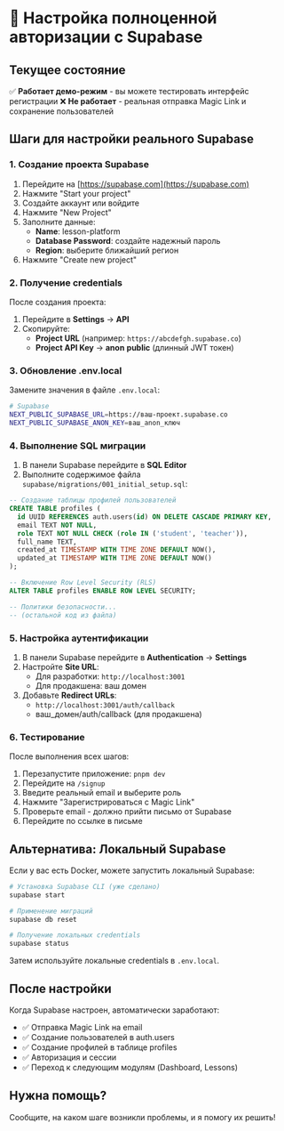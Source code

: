 # 🚀 Настройка полноценной авторизации с Supabase

## Текущее состояние

✅ **Работает демо-режим** - вы можете тестировать интерфейс регистрации
❌ **Не работает** - реальная отправка Magic Link и сохранение пользователей

## Шаги для настройки реального Supabase

### 1. Создание проекта Supabase

1. Перейдите на [https://supabase.com](https://supabase.com)
2. Нажмите "Start your project"
3. Создайте аккаунт или войдите
4. Нажмите "New Project"
5. Заполните данные:
   - **Name**: lesson-platform
   - **Database Password**: создайте надежный пароль
   - **Region**: выберите ближайший регион
6. Нажмите "Create new project"

### 2. Получение credentials

После создания проекта:

1. Перейдите в **Settings** → **API**
2. Скопируйте:
   - **Project URL** (например: `https://abcdefgh.supabase.co`)
   - **Project API Key** → **anon** **public** (длинный JWT токен)

### 3. Обновление .env.local

Замените значения в файле `.env.local`:

```bash
# Supabase
NEXT_PUBLIC_SUPABASE_URL=https://ваш-проект.supabase.co
NEXT_PUBLIC_SUPABASE_ANON_KEY=ваш_anon_ключ
```

### 4. Выполнение SQL миграции

1. В панели Supabase перейдите в **SQL Editor**
2. Выполните содержимое файла `supabase/migrations/001_initial_setup.sql`:

```sql
-- Создание таблицы профилей пользователей
CREATE TABLE profiles (
  id UUID REFERENCES auth.users(id) ON DELETE CASCADE PRIMARY KEY,
  email TEXT NOT NULL,
  role TEXT NOT NULL CHECK (role IN ('student', 'teacher')),
  full_name TEXT,
  created_at TIMESTAMP WITH TIME ZONE DEFAULT NOW(),
  updated_at TIMESTAMP WITH TIME ZONE DEFAULT NOW()
);

-- Включение Row Level Security (RLS)
ALTER TABLE profiles ENABLE ROW LEVEL SECURITY;

-- Политики безопасности...
-- (остальной код из файла)
```

### 5. Настройка аутентификации

1. В панели Supabase перейдите в **Authentication** → **Settings**
2. Настройте **Site URL**:
   - Для разработки: `http://localhost:3001`
   - Для продакшена: ваш домен
3. Добавьте **Redirect URLs**:
   - `http://localhost:3001/auth/callback`
   - ваш_домен/auth/callback (для продакшена)

### 6. Тестирование

После выполнения всех шагов:

1. Перезапустите приложение: `pnpm dev`
2. Перейдите на `/signup`
3. Введите реальный email и выберите роль
4. Нажмите "Зарегистрироваться с Magic Link"
5. Проверьте email - должно прийти письмо от Supabase
6. Перейдите по ссылке в письме

## Альтернатива: Локальный Supabase

Если у вас есть Docker, можете запустить локальный Supabase:

```bash
# Установка Supabase CLI (уже сделано)
supabase start

# Применение миграций
supabase db reset

# Получение локальных credentials
supabase status
```

Затем используйте локальные credentials в `.env.local`.

## После настройки

Когда Supabase настроен, автоматически заработают:

- ✅ Отправка Magic Link на email
- ✅ Создание пользователей в auth.users
- ✅ Создание профилей в таблице profiles
- ✅ Авторизация и сессии
- ✅ Переход к следующим модулям (Dashboard, Lessons)

## Нужна помощь?

Сообщите, на каком шаге возникли проблемы, и я помогу их решить!
